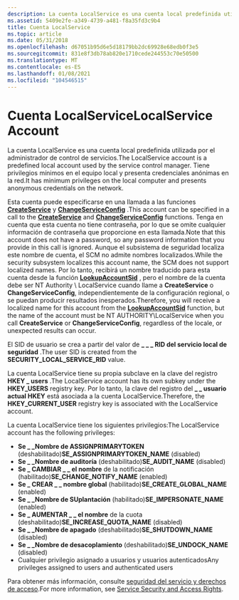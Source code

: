 ```yaml
---
description: La cuenta LocalService es una cuenta local predefinida utilizada por el administrador de control de servicios.
ms.assetid: 5409e2fe-a349-4739-a481-f8a35fd3c9b4
title: Cuenta LocalService
ms.topic: article
ms.date: 05/31/2018
ms.openlocfilehash: d67051b95d6e5d18179bb2dc69928e68edb0f3e5
ms.sourcegitcommit: 831e8f3db78ab820e1710cede244553c70e50500
ms.translationtype: MT
ms.contentlocale: es-ES
ms.lasthandoff: 01/08/2021
ms.locfileid: "104546515"
---
```

# <a name="localservice-account"></a><span data-ttu-id="9ddad-103">Cuenta LocalService</span><span class="sxs-lookup"><span data-stu-id="9ddad-103">LocalService Account</span></span>

<span data-ttu-id="9ddad-104">La cuenta LocalService es una cuenta local predefinida utilizada por el administrador de control de servicios.</span><span class="sxs-lookup"><span data-stu-id="9ddad-104">The LocalService account is a predefined local account used by the service control manager.</span></span> <span data-ttu-id="9ddad-105">Tiene privilegios mínimos en el equipo local y presenta credenciales anónimas en la red.</span><span class="sxs-lookup"><span data-stu-id="9ddad-105">It has minimum privileges on the local computer and presents anonymous credentials on the network.</span></span>

<span data-ttu-id="9ddad-106">Esta cuenta puede especificarse en una llamada a las funciones [**CreateService**](/windows/desktop/api/Winsvc/nf-winsvc-createservicea) y [**ChangeServiceConfig**](/windows/desktop/api/Winsvc/nf-winsvc-changeserviceconfiga) .</span><span class="sxs-lookup"><span data-stu-id="9ddad-106">This account can be specified in a call to the [**CreateService**](/windows/desktop/api/Winsvc/nf-winsvc-createservicea) and [**ChangeServiceConfig**](/windows/desktop/api/Winsvc/nf-winsvc-changeserviceconfiga) functions.</span></span> <span data-ttu-id="9ddad-107">Tenga en cuenta que esta cuenta no tiene contraseña, por lo que se omite cualquier información de contraseña que proporcione en esta llamada.</span><span class="sxs-lookup"><span data-stu-id="9ddad-107">Note that this account does not have a password, so any password information that you provide in this call is ignored.</span></span> <span data-ttu-id="9ddad-108">Aunque el subsistema de seguridad localiza este nombre de cuenta, el SCM no admite nombres localizados.</span><span class="sxs-lookup"><span data-stu-id="9ddad-108">While the security subsystem localizes this account name, the SCM does not support localized names.</span></span> <span data-ttu-id="9ddad-109">Por lo tanto, recibirá un nombre traducido para esta cuenta desde la función [**LookupAccountSid**](/windows/desktop/api/winbase/nf-winbase-lookupaccountsida) , pero el nombre de la cuenta debe ser NT Authority \\ LocalService cuando llame a **CreateService** o **ChangeServiceConfig**, independientemente de la configuración regional, o se puedan producir resultados inesperados.</span><span class="sxs-lookup"><span data-stu-id="9ddad-109">Therefore, you will receive a localized name for this account from the [**LookupAccountSid**](/windows/desktop/api/winbase/nf-winbase-lookupaccountsida) function, but the name of the account must be NT AUTHORITY\\LocalService when you call **CreateService** or **ChangeServiceConfig**, regardless of the locale, or unexpected results can occur.</span></span>

<span data-ttu-id="9ddad-110">El SID de usuario se crea a partir del valor de **\_ \_ \_ RID del servicio local de seguridad** .</span><span class="sxs-lookup"><span data-stu-id="9ddad-110">The user SID is created from the **SECURITY\_LOCAL\_SERVICE\_RID** value.</span></span>

<span data-ttu-id="9ddad-111">La cuenta LocalService tiene su propia subclave en la clave del registro **HKEY \_ users** .</span><span class="sxs-lookup"><span data-stu-id="9ddad-111">The LocalService account has its own subkey under the **HKEY\_USERS** registry key.</span></span> <span data-ttu-id="9ddad-112">Por lo tanto, la clave del registro del **\_ \_ usuario actual HKEY** está asociada a la cuenta LocalService.</span><span class="sxs-lookup"><span data-stu-id="9ddad-112">Therefore, the **HKEY\_CURRENT\_USER** registry key is associated with the LocalService account.</span></span>

<span data-ttu-id="9ddad-113">La cuenta LocalService tiene los siguientes privilegios:</span><span class="sxs-lookup"><span data-stu-id="9ddad-113">The LocalService account has the following privileges:</span></span>

-   <span data-ttu-id="9ddad-114">**Se \_ \_Nombre de ASSIGNPRIMARYTOKEN** (deshabilitado)</span><span class="sxs-lookup"><span data-stu-id="9ddad-114">**SE\_ASSIGNPRIMARYTOKEN\_NAME** (disabled)</span></span>
-   <span data-ttu-id="9ddad-115">**Se \_ \_Nombre de auditoría** (deshabilitado)</span><span class="sxs-lookup"><span data-stu-id="9ddad-115">**SE\_AUDIT\_NAME** (disabled)</span></span>
-   <span data-ttu-id="9ddad-116">**Se \_ CAMBIAR \_ \_ el nombre** de la notificación (habilitado)</span><span class="sxs-lookup"><span data-stu-id="9ddad-116">**SE\_CHANGE\_NOTIFY\_NAME** (enabled)</span></span>
-   <span data-ttu-id="9ddad-117">**Se \_ CREAR \_ \_ nombre global** (habilitado)</span><span class="sxs-lookup"><span data-stu-id="9ddad-117">**SE\_CREATE\_GLOBAL\_NAME** (enabled)</span></span>
-   <span data-ttu-id="9ddad-118">**Se \_ \_Nombre de SUplantación** (habilitado)</span><span class="sxs-lookup"><span data-stu-id="9ddad-118">**SE\_IMPERSONATE\_NAME** (enabled)</span></span>
-   <span data-ttu-id="9ddad-119">**Se \_ AUMENTAR \_ \_ el nombre** de la cuota (deshabilitado)</span><span class="sxs-lookup"><span data-stu-id="9ddad-119">**SE\_INCREASE\_QUOTA\_NAME** (disabled)</span></span>
-   <span data-ttu-id="9ddad-120">**Se \_ \_Nombre de apagado** (deshabilitado)</span><span class="sxs-lookup"><span data-stu-id="9ddad-120">**SE\_SHUTDOWN\_NAME** (disabled)</span></span>
-   <span data-ttu-id="9ddad-121">**Se \_ \_Nombre de desacoplamiento** (deshabilitado)</span><span class="sxs-lookup"><span data-stu-id="9ddad-121">**SE\_UNDOCK\_NAME** (disabled)</span></span>
-   <span data-ttu-id="9ddad-122">Cualquier privilegio asignado a usuarios y usuarios autenticados</span><span class="sxs-lookup"><span data-stu-id="9ddad-122">Any privileges assigned to users and authenticated users</span></span>

<span data-ttu-id="9ddad-123">Para obtener más información, consulte [seguridad del servicio y derechos de acceso](service-security-and-access-rights.md).</span><span class="sxs-lookup"><span data-stu-id="9ddad-123">For more information, see [Service Security and Access Rights](service-security-and-access-rights.md).</span></span>

 

 
